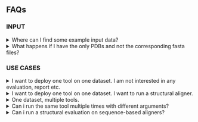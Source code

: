 ## FAQs

### INPUT

<details>
  <summary> Where can I find some example input data?  </summary>
    Find some example input data <a href="https://github.com/nf-core/test-datasets/tree/multiplesequencealign">here</a>
</details>

<details>
  <summary> What happens if I have the only PDBs and not the corresponding fasta files?  </summary>

No problem, you can provide the PDBs as input (either via the samplesheet using the optional_data column or via the flag <code>--pdbs_dir</code>).

The flag <code>--skip_pdbcoversion</code> false will make sure that the fasta file is automatically extracted from the provided PDBs and subsequently used in the pipeline.

  <pre><code> nextflow run nf-core/multiplesequencealign \
      -profile easy_deploy,docker \
      --pdbs_dir YOUR_PDB_DIR \
      --aligner FAMSA \
      --tree CLUSTALO \
      --outdir results \
      --skip_pdbconversion false </code></pre>

</details>

### USE CASES

<details>
  <summary> I want to deploy one tool on one dataset. I am not interested in any evaluation, report etc. </summary>

You should use the easy_deploy profile!

This will skip all the evaluation, reporting etc. step and keep the deployment to the minimum.

The following example: running FAMSA (with arguments -refine_mode on) using the guidetree built using CLUSTALO.

  <pre><code>nextflow run nf-core/multiplesequencealign \
  -profile easy_deploy,docker \
  --seqs YOUR_FASTA \
  --aligner FAMSA \
  --args_aligner "-refine_mode on" \
  --tree CLUSTALO \
  --outdir results</code></pre>

You can leave the <code>--tree</code> and <code>--args_aligner</code> and <code>--args_tree</code> empty (just do not use the flags). Default values will be used.

Change the profile from docker to singularity or your preferred choice!

</details>

<details>
  <summary> I want to deploy one tool on one dataset. I want to run a structural aligner. </summary>

The following example: running FOLDMASON (with arguments -refine_mode on) using the guidetree built using CLUSTALO.

  <pre><code>nextflow run nf-core/multiplesequencealign \
  -profile easy_deploy,docker \
  --pdbs_dir YOUR_PDB_DIR\
  --aligner FOLDMASON \
  --tree CLUSTALO \
  --outdir results</pre></code>

You can leave the <code>--tree</code> and <code>--args_aligner</code> and <code>--args_tree</code> empty (just do not use the flags). Default values will be used.
Foldmason is just an example, you can pick any other structural aligner.

</details>

<details>
  <summary> One dataset, multiple tools. </summary>
  You should use the <a href="https://nf-co.re/multiplesequencealign/usage/#toolsheet-input">toolsheet</a> to specify the tools use.

  <pre><code>nextflow run nf-core/multiplesequencealign \
  -profile easy_deploy,docker \
  --seqs YOUR_FASTA\
  --tools YOUR_TOOLSHEET\
  --outdir results</pre></code>

Your input dataset can be passed via the <code>--seqs</code> or <code>--pdbs_dir</code>, as explained in the examples above.

</details>

<details>
  <summary> Can i run the same tool multiple times with different arguments?  </summary>

    Absolutely yes! Create different rows in the toolsheet and add different arguments in the args_aligner column.

</details>

<details>
  <summary> Can i run a structural evaluation on sequence-based aligners?  </summary>

Yes, as long as you provide the structures, either via the samplesheet or via the <code>--pdbs_dir</code> flag.

You can also run proteinfold before to get your structures, in case you do not have them already.
<a href="https://nf-co.re/multiplesequencealign/usage/#toolsheet-input"> Here </a> instructions on how to do it.

</details>
